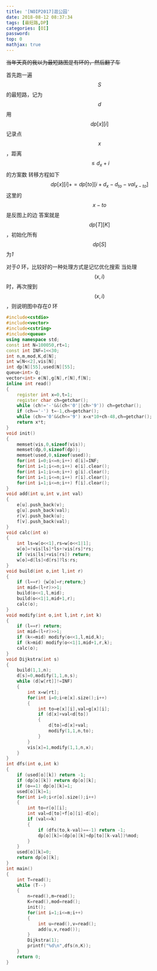 ```yaml
---
title: '[NOIP2017]逛公园'
date: 2018-08-12 08:37:34
tags: [最短路,DP]
categories: [OI]
password:
top: 0
mathjax: true
---
```

~~当年天真的我以为最短路图是有环的，然后翻了车~~

首先跑一遍$$S$$的最短路，记为$$d$$
用$$dp\left [ x \right ][i]$$记录点$$x$$，距离$$\leq d_{x}+i$$的方案数
转移方程如下
$$
dp\left [ x \right ]\left [ i \right ]+=dp\left [ to \right ]\left [ i+d_{x}-d_{to}-val_{x-to} \right ]
$$
这里的$$x-to$$是反图上的边
答案就是$$dp\left [ T \right ]\left [ K \right ]$$，初始化所有$$dp\left [ S \right ]$$为*1*

对于*0* 环，比较好的一种处理方式是记忆优化搜索
当处理$$\left ( x,i \right )$$时，再次搜到$$\left ( x,i \right )$$，则说明图中存在*0* 环
<!--more-->
```c++
#include<cstdio>
#include<vector>
#include<cstring>
#include<queue>
using namespace std;
const int N=100050,rt=1;
const int INF=1<<30;
int n,m,mod,K,d[N];
int w[N<<2],vis[N];
int dp[N][55],used[N][55];
queue<int> Q;
vector<int> e[N],g[N],r[N],f[N];
inline int read()
{
    register int x=0,t=1;
    register char ch=getchar();
    while (ch!='-'&&(ch<'0'||ch>'9')) ch=getchar();
    if (ch=='-') t=-1,ch=getchar();
    while (ch>='0'&&ch<='9') x=x*10+ch-48,ch=getchar();
    return x*t;
}
void init()
{
    memset(vis,0,sizeof(vis));
    memset(dp,0,sizeof(dp));
    memset(used,0,sizeof(used));
    for(int i=0;i<=n;i++) d[i]=INF;
    for(int i=1;i<=n;i++) e[i].clear();
    for(int i=1;i<=n;i++) g[i].clear();
    for(int i=1;i<=n;i++) r[i].clear();
    for(int i=1;i<=n;i++) f[i].clear();
}
void add(int u,int v,int val)
{
    e[u].push_back(v);
    g[u].push_back(val);
    r[v].push_back(u);
    f[v].push_back(val);
}
void calc(int o)
{
    int ls=w[o<<1],rs=w[o<<1|1];
    w[o]=!vis[ls]*ls+!vis[rs]*rs;
    if (vis[ls]+vis[rs]) return;
    w[o]=d[ls]<d[rs]?ls:rs;
}
void build(int o,int l,int r)
{
    if (l==r) {w[o]=r;return;}
    int mid=(l+r)>>1;
    build(o<<1,l,mid);
    build(o<<1|1,mid+1,r);
    calc(o);
}
void modify(int o,int l,int r,int k)
{
    if (l==r) return;
    int mid=(l+r)>>1;
    if (k<=mid) modify(o<<1,l,mid,k);
    if (k>mid) modify(o<<1|1,mid+1,r,k);
    calc(o);
}
void Dijkstra(int s)
{
    build(1,1,n);
    d[s]=0,modify(1,1,n,s);
    while (d[w[rt]]!=INF)
    {
        int x=w[rt];
        for(int i=0;i<e[x].size();i++)
        {
            int to=e[x][i],val=g[x][i];
            if (d[x]+val<d[to])
            {
                d[to]=d[x]+val;
                modify(1,1,n,to);
            }
        }
        vis[x]=1,modify(1,1,n,x);
    }
}
int dfs(int o,int k)
{
    if (used[o][k]) return -1;
    if (dp[o][k]) return dp[o][k];
    if (o==1) dp[o][k]=1;
    used[o][k]=1;
    for(int i=0;i<r[o].size();i++)
    {
        int to=r[o][i];
        int val=d[to]+f[o][i]-d[o];
        if (val<=k) 
        {
            if (dfs(to,k-val)==-1) return -1;
            dp[o][k]=(dp[o][k]+dp[to][k-val])%mod;
        }
    }
    used[o][k]=0;
    return dp[o][k];
}
int main()
{
    int T=read();
    while (T--)
    {
        n=read(),m=read();
        K=read(),mod=read();
        init();
        for(int i=1;i<=m;i++)
        {
            int u=read(),v=read();
            add(u,v,read());
        }
        Dijkstra(1);
        printf("%d\n",dfs(n,K));	
    }
    return 0;
}
```

